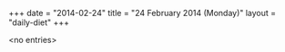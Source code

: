 +++
date = "2014-02-24"
title = "24 February 2014 (Monday)"
layout = "daily-diet"
+++

<p>&lt;no entries&gt;</p>